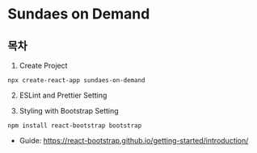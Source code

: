 # Sundaes on Demand

## 목차

1. Create Project

```
npx create-react-app sundaes-on-demand
```

2. ESLint and Prettier Setting

3. Styling with Bootstrap Setting

```
npm install react-bootstrap bootstrap
```

- Guide: https://react-bootstrap.github.io/getting-started/introduction/
